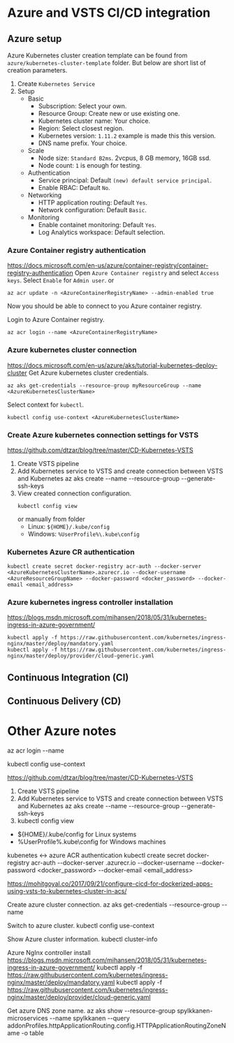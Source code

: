 # Azure and VSTS CI/CD integration

## Azure setup
Azure Kubernetes cluster creation template can be found from `azure/kubernetes-cluster-template` folder. But below are short list of creation parameters.

1. Create `Kubernetes Service`
2. Setup
    - Basic
        - Subscription: Select your own.
        - Resource Group: Create new or use existing one.
        - Kubernetes cluster name: Your choice.
        - Region: Select closest region.
        - Kubernetes version: `1.11.2` example is made this this version.
        - DNS name prefix. Your choice.
    - Scale
        - Node size: `Standard B2ms`. 2vcpus, 8 GB memory, 16GB ssd.
        - Node count: `1` is enough for testing.
    - Authentication
        - Service principal: Default `(new) default service principal`.
        - Enable RBAC: Default `No`.
    - Networking
        - HTTP application routing: Default `Yes`.
        - Network configuration: Default `Basic`.
    - Monitoring
        - Enable containet monitoring: Default `Yes`.
        - Log Analytics workspace: Default selection.

### Azure Container registry authentication
https://docs.microsoft.com/en-us/azure/container-registry/container-registry-authentication
Open `Azure Container registry` and select `Access keys`. Select `Enable` for `Admin user`.
or
```
az acr update -n <AzureContainerRegistryName> --admin-enabled true
```
Now you should be able to connect to you Azure container registry.

Login to Azure Container registry.
```
az acr login --name <AzureContainerRegistryName>
```
### Azure kubernetes cluster connection
https://docs.microsoft.com/en-us/azure/aks/tutorial-kubernetes-deploy-cluster
Get Azure kubernetes cluster credentials.
```
az aks get-credentials --resource-group myResourceGroup --name <AzureKubernetesClusterName>
```
Select context for `kubectl`.
```
kubectl config use-context <AzureKubernetesClusterName>
```

### Create Azure kubernetes connection settings for VSTS
https://github.com/dtzar/blog/tree/master/CD-Kubernetes-VSTS
1. Create VSTS pipeline
2. Add Kubernetes service to VSTS and create connection between VSTS and Kubernetes
az aks create --name <AzureKubernetesClusterName> --resource-group <AzureResourceGroupName> --generate-ssh-keys
3. View created connection configuration.
    ```
    kubectl config view
    ```
    or manually from folder
    - Linux: `${HOME}/.kube/config`
    - Windows: `%UserProfile%\.kube\config`

### Kubernetes Azure CR authentication
```
kubectl create secret docker-registry acr-auth --docker-server <AzureKubernetesClusterName>.azurecr.io --docker-username <AzureResourceGroupName> --docker-password <docker_password> --docker-email <email_address>
```

### Azure kubernetes ingress controller installation
https://blogs.msdn.microsoft.com/mihansen/2018/05/31/kubernetes-ingress-in-azure-government/
```
kubectl apply -f https://raw.githubusercontent.com/kubernetes/ingress-nginx/master/deploy/mandatory.yaml
kubectl apply -f https://raw.githubusercontent.com/kubernetes/ingress-nginx/master/deploy/provider/cloud-generic.yaml
```

## Continuous Integration (CI)

## Continuous Delivery (CD)


# Other Azure notes

az acr login --name <AzureContainerRegistryName>

kubectl config use-context <AzureKubernetesClusterName>

https://github.com/dtzar/blog/tree/master/CD-Kubernetes-VSTS
1. Create VSTS pipeline
2. Add Kubernetes service to VSTS and create connection between VSTS and Kubernetes
az aks create --name <AzureKubernetesClusterName> --resource-group <AzureResourceGroupName> --generate-ssh-keys
3. kubectl config view
- ${HOME}/.kube/config for Linux systems
- %UserProfile%\.kube\config for Windows machines

kubenetes <-> azure ACR authentication
kubectl create secret docker-registry acr-auth --docker-server <AzureKubernetesClusterName>.azurecr.io --docker-username <AzureResourceGroupName> --docker-password <docker_password> --docker-email <email_address>

https://mohitgoyal.co/2017/09/21/configure-cicd-for-dockerized-apps-using-vsts-to-kubernetes-cluster-in-acs/


Create azure cluster connection.
az aks get-credentials --resource-group <AzureResourceGroupName> --name <AzureKubernetesClusterName>

Switch to azure cluster.
kubectl config use-context <AzureKubernetesClusterName>

Show Azure cluster information.
kubectl cluster-info


Azure NgInx controller install
https://blogs.msdn.microsoft.com/mihansen/2018/05/31/kubernetes-ingress-in-azure-government/
kubectl apply -f https://raw.githubusercontent.com/kubernetes/ingress-nginx/master/deploy/mandatory.yaml
kubectl apply -f https://raw.githubusercontent.com/kubernetes/ingress-nginx/master/deploy/provider/cloud-generic.yaml


Get azure DNS zone name.
az aks show --resource-group spylkkanen-microservices --name spylkkanen --query addonProfiles.httpApplicationRouting.config.HTTPApplicationRoutingZoneName -o table
